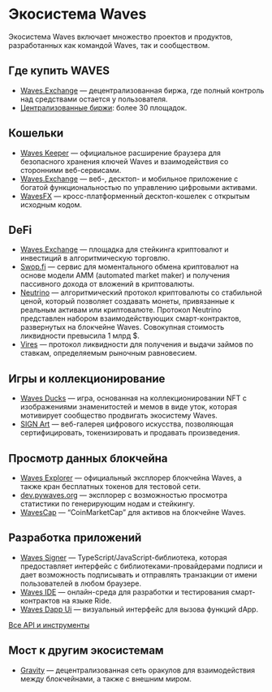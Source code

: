 # Экосистема Waves

Экосистема Waves включает множество проектов и продуктов, разработанных как командой Waves, так и сообществом.

## Где купить WAVES

* [Waves.Exchange](https://waves.exchange/) — децентрализованная биржа, где полный контроль над средствами остается у пользователя.
* [Централизованные биржи](https://coinmarketcap.com/currencies/waves/markets/): более 30 площадок.

## Кошельки

* [Waves Keeper](/ru/ecosystem/waves-keeper/) — официальное расширение браузера для безопасного хранения ключей Waves и взаимодействия со сторонними веб-сервисами.
* [Waves.Exchange](https://waves.exchange/) — веб-, десктоп- и мобильное приложение с богатой функциональностью по управлению цифровыми активами.
* [WavesFX](https://wavesfx.github.io/) — кросс-платформенный десктоп-кошелек с открытым исходным кодом.

## DeFi

* [Waves.Exchange](https://waves.exchange/) — площадка для стейкинга криптовалют и инвестиций в алгоритмическую торговлю.
* [Swop.fi](https://swop.fi) — сервис для моментального обмена криптовалют на основе модели AMM (automated market maker) и получения пассивного дохода от вложений в криптовалюты.
* [Neutrino](http://neutrino.at/) — алгоритмический протокол криптовалюты со стабильной ценой, который позволяет создавать монеты, привязанные к реальным активам или криптовалюте. Протокол Neutrino представлен набором взаимодействующих смарт-контрактов, развернутых на блокчейне Waves. Совокупная стоимость ликвидности превысила 1 млрд $.
* [Vires](https://vires.finance/) — протокол ликвидности для получения и выдачи займов по ставкам, определяемым рыночным равновесием.

## Игры и коллекционирование

* [Waves Ducks](https://wavesducks.com/) — игра, основанная на коллекционировании NFT c изображениями знаменитостей и мемов в виде уток, которая мотивирует сообщество продвигать экосистему Waves.
* [SIGN Art](https://sign-art.app/) — веб-галерея цифрового искусства, позволяющая сертифицировать, токенизировать и продавать произведения.

## Просмотр данных блокчейна

* [Waves Explorer](https://wavesexplorer.com/) — официальный эксплорер блокчейна Waves, а также кран бесплатных токенов для тестовой сети.
* [dev.pywaves.org](https://dev.pywaves.org/) — эксплорер с возможностью просмотра статистики по генерирующим нодам и стейкингу.
* [WavesCap](https://wavescap.com/) — “CoinMarketCap” для активов на блокчейне Waves.

## Разработка приложений

* [Waves Signer](/ru/building-apps/waves-api-and-sdk/client-libraries/signer) — TypeScript/JavaScript-библиотека, которая предоставляет интерфейс с библиотеками-провайдерами подписи и дает возможность подписывать и отправлять транзакции от имени пользователей в любом браузере.
* [Waves IDE](https://waves-ide.com/) — онлайн-среда для разработки и тестирования смарт-контрактов на языке Ride.
* [Waves Dapp Ui](https://waves-dapp.com/) — визуальный интерфейс для вызова функций dApp.

[Все API и инструменты](/ru/building-apps/)

## Мост к другим экосистемам

* [Gravity](https://gravity.tech/) — децентрализованная сеть оракулов для взаимодействия между блокчейнами, а также с внешним миром.
